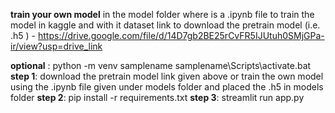 **train your own model** in the model folder where is a .ipynb file to train the model in kaggle and with it dataset
link to download the pretrain model (i.e. .h5 ) - https://drive.google.com/file/d/14D7gb2BE25rCvFR5IJUtuh0SMjGPa-ir/view?usp=drive_link


**optional** :  python -m venv samplename
            samplename\Scripts\activate.bat   
   **step 1**: download the pretrain model link given above or train the own model using the .ipynb file given under models folder and placed the .h5 in models folder    **step 2**: pip install -r requirements.txt
   **step 3**: streamlit run app.py

          
